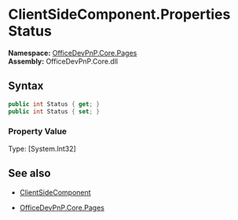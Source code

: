 # ClientSideComponent.Properties Status
**Namespace:** [OfficeDevPnP.Core.Pages](OfficeDevPnP.Core.Pages.md)  
**Assembly:** OfficeDevPnP.Core.dll  
## Syntax
```C#
public int Status { get; }
public int Status { set; }
```

### Property Value
Type: [System.Int32] 

## See also
- [ClientSideComponent](ClientSideComponent.md) 

- [OfficeDevPnP.Core.Pages](OfficeDevPnP.Core.Pages.md)
